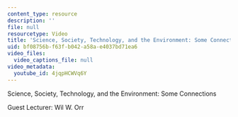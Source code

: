 ```yaml
---
content_type: resource
description: ''
file: null
resourcetype: Video
title: 'Science, Society, Technology, and the Environment: Some Connections'
uid: bf08756b-f63f-b042-a58a-e4037bd71ea6
video_files:
  video_captions_file: null
video_metadata:
  youtube_id: 4jqpHCWVq6Y
---
```


Science, Society, Technology, and the Environment: Some Connections

Guest Lecturer: Wil W. Orr